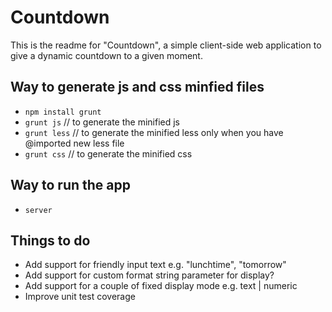 Countdown
=========

This is the readme for "Countdown", a simple client-side
web application to give a dynamic countdown to a given
moment.


Way to generate js and css minfied files
------------
- `npm install grunt` 
- `grunt js` // to generate the minified js 
- `grunt less` // to generate the minified less only when you have @imported new less file
- `grunt css` // to generate the minified css  

Way to run the app
------------
- `server`

Things to do
------------

- Add support for friendly input text e.g. "lunchtime", "tomorrow"
- Add support for custom format string parameter for display?
- Add support for a couple of fixed display mode e.g. text | numeric
- Improve unit test coverage

